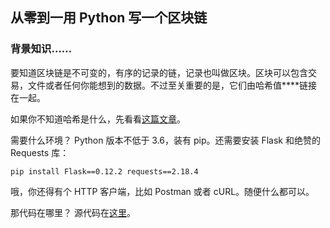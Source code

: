 ## 从零到一用 Python 写一个区块链


### 背景知识……

要知道区块链是不可变的，有序的记录的链，记录也叫做区块。区块可以包含交易，文件或者任何你能想到的数据。不过至关重要的是，它们由哈希值****链接在一起。

如果你不知道哈希是什么，先看看[这篇文章](https://link.juejin.im/?target=https%3A%2F%2Flearncryptography.com%2Fhash-functions%2Fwhat-are-hash-functions)。


需要什么环境？ Python 版本不低于 3.6，装有 pip。还需要安装 Flask 和绝赞的 Requests 库：

    pip install Flask==0.12.2 requests==2.18.4
哦，你还得有个 HTTP 客户端，比如 Postman 或者 cURL。随便什么都可以。

那代码在哪里？ 源代码在[这里](https://link.juejin.im/?target=https%3A%2F%2Fgithub.com%2Fdvf%2Fblockchain)。